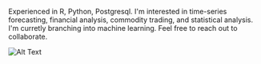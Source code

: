 Experienced in R, Python, Postgresql. I'm interested in time-series forecasting, financial analysis, commodity trading, and statistical analysis. I'm curretly branching into machine learning. Feel free to reach out to collaborate.

![Alt Text](https://media4.giphy.com/media/gVoBC0SuaHStq/giphy.gif)

